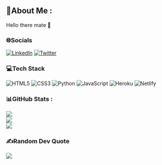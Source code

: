 ## 💫About Me :
Hello there mate 👋

### 🌐Socials
[![LinkedIn](https://img.shields.io/badge/LinkedIn-%230077B5.svg?logo=linkedin&logoColor=white)](https://linkedin.com/in/chugilc) [![Twitter](https://img.shields.io/badge/Twitter-%231DA1F2.svg?logo=Twitter&logoColor=white)](https://twitter.com/Chugil_C) 

### 💻Tech Stack
![HTML5](https://img.shields.io/badge/html5-%23E34F26.svg?style=flat&logo=html5&logoColor=white) ![CSS3](https://img.shields.io/badge/css3-%231572B6.svg?style=flat&logo=css3&logoColor=white) ![Python](https://img.shields.io/badge/python-3670A0?style=flat&logo=python&logoColor=ffdd54) ![JavaScript](https://img.shields.io/badge/javascript-%23323330.svg?style=flat&logo=javascript&logoColor=%23F7DF1E) ![Heroku](https://img.shields.io/badge/heroku-%23430098.svg?style=flat&logo=heroku&logoColor=white) ![Netlify](https://img.shields.io/badge/netlify-%23000000.svg?style=flat&logo=netlify&logoColor=#00C7B7)
### 📊GitHub Stats :
![](https://github-readme-stats.vercel.app/api?username=ChugilC&theme=dark&hide_border=false&include_all_commits=false&count_private=false)<br/>
![](https://github-readme-streak-stats.herokuapp.com/?user=ChugilC&theme=dark&hide_border=false)<br/>
![](https://github-readme-stats.vercel.app/api/top-langs/?username=ChugilC&theme=dark&hide_border=false&include_all_commits=false&count_private=false&layout=compact)

### ✍️Random Dev Quote
![](https://quotes-github-readme.vercel.app/api?type=horizontal&theme=dark)

